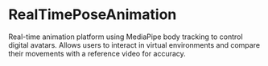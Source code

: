 # RealTimePoseAnimation
Real-time animation platform using MediaPipe body tracking to control digital avatars. Allows users to interact in virtual environments and compare their movements with a reference video for accuracy.
